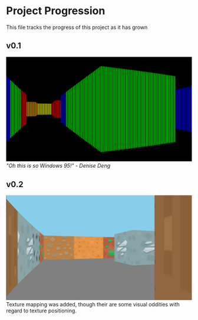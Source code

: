 # Project Progression
This file tracks the progress of this project as it has grown

## v0.1
![Basic raycasting with colours for different types of walls](./images/RaycastProgressv01.png)
_"Oh this is so Windows 95!" - Denise Deng_

## v0.2
![Basic raycasting with texture mapping for different types of walls](./images/RaycastProgressv02.png)
Texture mapping was added, though their are some visual oddities with regard to texture positioning.